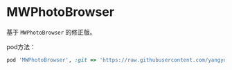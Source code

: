 # MWPhotoBrowser
基于 `MWPhotoBrowser` 的修正版。

pod方法：

```ruby
pod 'MWPhotoBrowser', :git => 'https://raw.githubusercontent.com/yangyongzheng/MWPhotoBrowser/master/MWPhotoBrowser.podspec'
```


